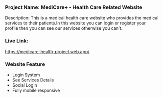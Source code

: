 ### Project Name: MediCare+ - Health Care Related Website

Description:
This is a medical health care website who provides the medical services to their patients.In this website you can login or register your profile then you can see our services otherwise you can't. 

### Live Link:
https://medicare-health-project.web.app/

### Website Feature
* Login System
* See Services Details
* Social Login 
* Fully mobile responsive